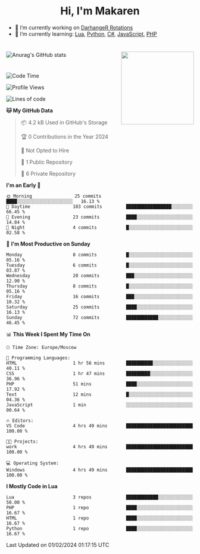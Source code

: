 <div id="header" align="center">
 <h1>Hi, I'm Makaren</h1>
</div>

- 🔭 I’m currently working on <a href="https://darhanger.github.io/rotations/">DarhangeR Rotations</a>
- 🌱 I’m currently learning: <a href="https://www.lua.org">Lua</a>, <a href="https://www.python.org">Python</a>, <a href="https://dotnet.microsoft.com/en-us/languages/csharp">C#</a>, <a href="https://www.ecma-international.org/publications-and-standards/standards/ecma-262/">JavaScript</a>, <a href="https://www.php.net">PHP</a>
<!--
- 👯 I’m looking to collaborate on ...
- 🤔 I’m looking for help with ...
- 💬 Ask me about ...
- 📫 How to reach me: ...
- 😄 Pronouns: ...
- ⚡ Fun fact: ...
-->
#
![Anurag's GitHub stats](https://github-readme-stats.vercel.app/api?username=MakarenD&text_color=fff&icon_color=435cd9&show_icons=true&theme=dark&bg_color=00000000)<img align="right" src="https://media3.giphy.com/media/LaVp0AyqR5bGsC5Cbm/giphy.gif?cid=ecf05e4702j5mjw4h8mwt6p3xur6xnlpw7ymefs00ez9pcbs&ep=v1_gifs_search&rid=giphy.gif&ct=g" width="195"/> 

#
<!--START_SECTION:waka-->
![Code Time](http://img.shields.io/badge/Code%20Time-201%20hrs%2050%20mins-blue)

![Profile Views](http://img.shields.io/badge/Profile%20Views-0-blue)

![Lines of code](https://img.shields.io/badge/From%20Hello%20World%20I%27ve%20Written-117.7%20thousand%20lines%20of%20code-blue)

**🐱 My GitHub Data** 

> 📦 4.2 kB Used in GitHub's Storage 
 > 
> 🏆 0 Contributions in the Year 2024
 > 
> 🚫 Not Opted to Hire
 > 
> 📜 1 Public Repository 
 > 
> 🔑 6 Private Repository 
 > 
**I'm an Early 🐤** 

```text
🌞 Morning                25 commits          ████░░░░░░░░░░░░░░░░░░░░░   16.13 % 
🌆 Daytime                103 commits         █████████████████░░░░░░░░   66.45 % 
🌃 Evening                23 commits          ████░░░░░░░░░░░░░░░░░░░░░   14.84 % 
🌙 Night                  4 commits           █░░░░░░░░░░░░░░░░░░░░░░░░   02.58 % 
```
📅 **I'm Most Productive on Sunday** 

```text
Monday                   8 commits           █░░░░░░░░░░░░░░░░░░░░░░░░   05.16 % 
Tuesday                  6 commits           █░░░░░░░░░░░░░░░░░░░░░░░░   03.87 % 
Wednesday                20 commits          ███░░░░░░░░░░░░░░░░░░░░░░   12.90 % 
Thursday                 8 commits           █░░░░░░░░░░░░░░░░░░░░░░░░   05.16 % 
Friday                   16 commits          ███░░░░░░░░░░░░░░░░░░░░░░   10.32 % 
Saturday                 25 commits          ████░░░░░░░░░░░░░░░░░░░░░   16.13 % 
Sunday                   72 commits          ████████████░░░░░░░░░░░░░   46.45 % 
```


📊 **This Week I Spent My Time On** 

```text
🕑︎ Time Zone: Europe/Moscow

💬 Programming Languages: 
HTML                     1 hr 56 mins        ██████████░░░░░░░░░░░░░░░   40.11 % 
CSS                      1 hr 47 mins        █████████░░░░░░░░░░░░░░░░   36.96 % 
PHP                      51 mins             ████░░░░░░░░░░░░░░░░░░░░░   17.92 % 
Text                     12 mins             █░░░░░░░░░░░░░░░░░░░░░░░░   04.36 % 
JavaScript               1 min               ░░░░░░░░░░░░░░░░░░░░░░░░░   00.64 % 

🔥 Editors: 
VS Code                  4 hrs 49 mins       █████████████████████████   100.00 % 

🐱‍💻 Projects: 
work                     4 hrs 49 mins       █████████████████████████   100.00 % 

💻 Operating System: 
Windows                  4 hrs 49 mins       █████████████████████████   100.00 % 
```

**I Mostly Code in Lua** 

```text
Lua                      3 repos             ████████████░░░░░░░░░░░░░   50.00 % 
PHP                      1 repo              ████░░░░░░░░░░░░░░░░░░░░░   16.67 % 
HTML                     1 repo              ████░░░░░░░░░░░░░░░░░░░░░   16.67 % 
Python                   1 repo              ████░░░░░░░░░░░░░░░░░░░░░   16.67 % 
```




 Last Updated on 01/02/2024 01:17:15 UTC
<!--END_SECTION:waka-->
